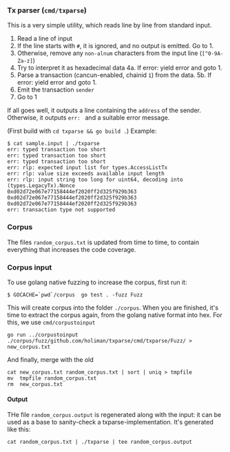 ### Tx parser (`cmd/txparse`)

This is a very simple utility, which reads line by line from standard input.

1. Read a line of input
2. If the line starts with `#`, it is ignored, and no output is emitted. Go to 1.
3. Otherwise, remove any `non-alnum` characters from the input line (`[^0-9A-Za-z]`)
4. Try to interpret it as hexadecimal data
   4a. If error: yield error and goto 1.
5. Parse a transaction (cancun-enabled, chainid `1`) from the data.
   5b. If error: yield error and goto 1.
6. Emit the transaction `sender`
7. Go to 1

If all goes well, it outputs a line containing the `address` of the sender.
Otherwise, it outputs `err: ` and a suitable error message.

(First build with `cd txparse && go build .`)
Example:


```
$ cat sample.input | ./txparse 
err: typed transaction too short
err: typed transaction too short
err: typed transaction too short
err: rlp: expected input list for types.AccessListTx
err: rlp: value size exceeds available input length
err: rlp: input string too long for uint64, decoding into (types.LegacyTx).Nonce
0xd02d72e067e77158444ef2020ff2d325f929b363
0xd02d72e067e77158444ef2020ff2d325f929b363
0xd02d72e067e77158444ef2020ff2d325f929b363
err: transaction type not supported
```

### Corpus

The files `random_corpus.txt` is updated from time to time, to contain everything that increases the code coverage.

### Corpus input 

To use golang native fuzzing to increase the corpus, first run it: 

```
$ GOCACHE=`pwd`/corpus  go test . -fuzz Fuzz
```

This will create corpus into the folder `./corpus`. When you are finished, it's time to extract the 
corpus again, from the golang native format into hex. For this, we use `cmd/corpustoinput`

```
go run ../corpustoinput ./corpus/fuzz/github.com/holiman/txparse/cmd/txparse/Fuzz/ > new_corpus.txt
```
And finally, merge with the old
```
cat new_corpus.txt random_corpus.txt | sort | uniq > tmpfile
mv  tmpfile random_corpus.txt 
rm  new_corpus.txt
```

#### Output

THe file `random_corpus.output` is regenerated along with the input: it can be used as a base to sanity-check
a txparse-implementation. It's generated like this: 

```
cat random_corpus.txt | ./txparse | tee random_corpus.output
```
